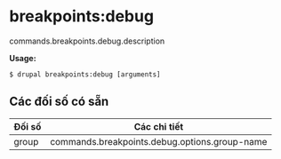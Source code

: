 # breakpoints:debug
commands.breakpoints.debug.description

**Usage:**
```
$ drupal breakpoints:debug [arguments]
```

## Các đối số có sẵn
Đối số | Các chi tiết
---------|-------------
group | commands.breakpoints.debug.options.group-name
